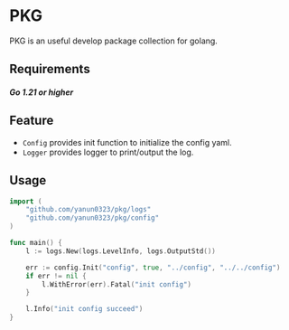 # PKG
PKG is an useful develop package collection for golang.

## Requirements
#### _Go 1.21 or higher_

## Feature
- `Config` provides init function to initialize the config yaml.
- `Logger` provides logger to print/output the log. 

## Usage
```go
import (
    "github.com/yanun0323/pkg/logs"
    "github.com/yanun0323/pkg/config"
)

func main() {
    l := logs.New(logs.LevelInfo, logs.OutputStd())

    err := config.Init("config", true, "../config", "../../config")
    if err != nil {
        l.WithError(err).Fatal("init config")
    }

    l.Info("init config succeed")
}
```
